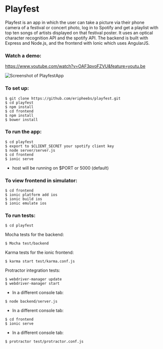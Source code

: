# Playfest

Playfest is an app in which the user can take a picture via their phone camera of a festival or concert photo, log in to Spotify and get a playlist with top ten songs of artists displayed on that festival poster. It uses an optical character recognition API and the spotify API. The backend is built with Express and Node.js, and the frontend with Ionic which uses AngularJS.

### Watch a demo:
https://www.youtube.com/watch?v=OAF3pvoFZVU&feature=youtu.be

![Screenshot of PlayfestApp](https://cloud.githubusercontent.com/assets/16217360/15325347/056b1714-1c42-11e6-8693-4924301d1ca8.png)

### To set up:
```
$ git clone https://github.com/eripheebs/playfest.git
$ cd playfest
$ npm install
$ cd frontend
$ npm install
$ bower install
```

### To run the app:
```
$ cd playfest
$ export to $CLIENT_SECRET your spotify client key
$ node server/server.js
$ cd frontend
$ ionic serve
```
* host will be running on $PORT or 5000 (default)

### To view frontend in simulator:
```
$ cd frontend
$ ionic platform add ios
$ ionic build ios
$ ionic emulate ios
```

### To run tests:
```
$ cd playfest
```
Mocha tests for the backend:
```
$ Mocha test/backend
```
Karma tests for the ionic frontend:
```
$ karma start test/karma.conf.js
```
Protractor integration tests:
```
$ webdriver-manager update
$ webdriver-manager start
```
* In a different console tab:
```
$ node backend/server.js
```
* In a different console tab:
```
$ cd frontend
$ ionic serve
```
* In a different console tab:
```
$ protractor test/protractor.conf.js
```
